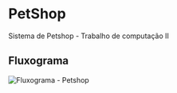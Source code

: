 # PetShop

 Sistema de Petshop - Trabalho de computação II


## Fluxograma

![Fluxograma - Petshop](https://user-images.githubusercontent.com/71295710/154773552-ce12a463-d874-43df-8269-685820947860.png)
